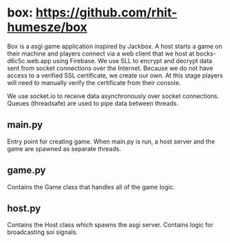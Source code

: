 # box: https://github.com/rhit-humesze/box

Box is a asgi game application inspired by Jackbox. A host starts a game on their machine and players connect via a web client that we host at bocks-d6c5c.web.app using Firebase. We use SLL to encrypt and decrypt data sent from socket connections over the Internet. Because we do not have access to a verified SSL certificate, we create our own. At this stage players will need to manually verify the certificate from their console.

We use socket.io to receive data asynchronously over socket connections. Queues (threadsafe) are used to pipe data between threads.

## main.py
Entry point for creating game. When main.py is run, a host server and the game are spawned as separate threads. 

## game.py
Contains the Game class that handles all of the game logic. 

## host.py
Contains the Host class which spawns the asgi server. Contains logic for broadcasting soi signals.
